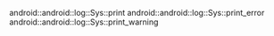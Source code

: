 android::android::log::Sys::print
android::android::log::Sys::print_error
android::android::log::Sys::print_warning